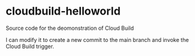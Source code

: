 # cloudbuild-helloworld
Source code for the deomonstration of Cloud Build

I can modify it to create a new commit to the main branch and invoke the Cloud Build trigger.
